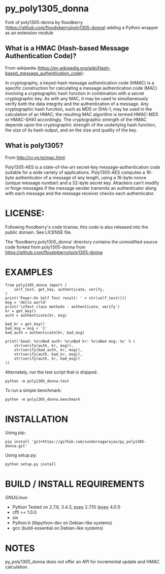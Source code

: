# py_poly1305_donna
Fork of poly1305-donna by floodberry (<https://github.com/floodyberry/poly1305-donna>) adding a Python wrapper as an extension module

## What is a HMAC (Hash-based Message Authentication Code)?
From wikipedia (<https://en.wikipedia.org/wiki/Hash-based_message_authentication_code>):

In cryptography, a keyed-hash message authentication code (HMAC) is a specific construction for calculating a message authentication code (MAC) involving a cryptographic hash function in combination with a secret cryptographic key. As with any MAC, it may be used to simultaneously verify both the data integrity and the authentication of a message. Any cryptographic hash function, such as MD5 or SHA-1, may be used in the calculation of an HMAC; the resulting MAC algorithm is termed HMAC-MD5 or HMAC-SHA1 accordingly. The cryptographic strength of the HMAC depends upon the cryptographic strength of the underlying hash function, the size of its hash output, and on the size and quality of the key.

## What is poly1305?
From <http://cr.yp.to/mac.html>:

Poly1305-AES is a state-of-the-art secret-key message-authentication code suitable for a wide variety of applications. Poly1305-AES computes a 16-byte authenticator of a message of any length, using a 16-byte nonce (unique message number) and a 32-byte secret key. Attackers can't modify or forge messages if the message sender transmits an authenticator along with each message and the message receiver checks each authenticator.

# LICENSE:
Following floodberry's code license, this code is also released into the public domain. See LICENSE file.

The 'floodberry.poly1305_donna' directory contains the unmodified source code forked from poly1305-donna from <https://github.com/floodyberry/poly1305-donna>

# EXAMPLES
~~~~ {.sourceCode .python}
from poly1305_donna import (
    self_test, get_key, authenticate, verify,
)
print('Power-On Self Test result: ' + str(self_test()))
msg = 'Hello world'
print('\nTest class methods - authenticate, verify')
kr = get_key()
auth = authenticate(kr, msg)

bad_kr = get_key()
bad_msg = msg + '1'
bad_auth = authenticate(kr, bad_msg)

print('Good: %s\nBad auth: %s\nBad kr: %s\nBad msg: %s' % (
    str(verify(auth, kr, msg)),
    str(verify(bad_auth, kr, msg)),
    str(verify(auth, bad_kr, msg)),
    str(verify(auth, kr, bad_msg))
))
~~~~

Alternately, run the test script that is shipped:

~~~~ {.sourceCode .python}
python -m poly1305_donna.test
~~~~

To run a simple benchmark:

~~~~ {.sourceCode .python}
python -m poly1305_donna.benchmark
~~~~

# INSTALLATION
Using pip:

    pip install 'git+https://github.com/sundarnagarajan/py_poly1305-donna.git'

Using setup.py: 

    python setup.py install

# BUILD / INSTALL REQUIREMENTS
*GNU/Linux:* 
- Python Tested on 2.7.6, 3.4.3, pypy 2.7.10 (pypy 4.0.1) 
- cffi >= 1.0.0 
- six 
- Python.h (libpython-dev on Debian-like systems) 
- gcc (build-essential on Debian-like systems)

# NOTES
py_poly1305_donna does not offer an API for incremental update and HMAC calculation.

